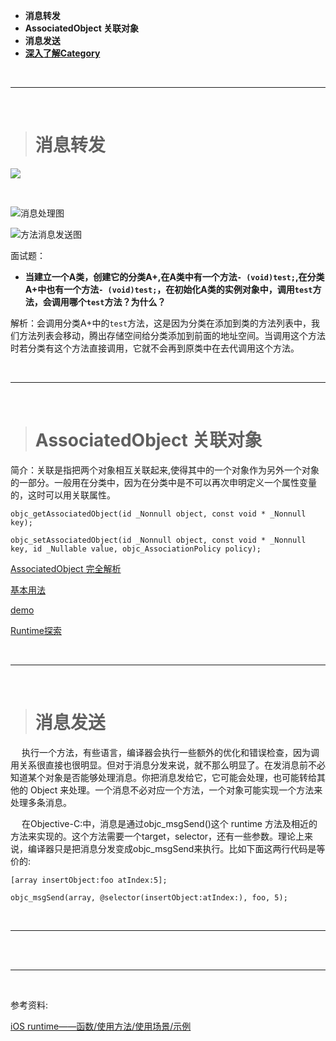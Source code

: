 - **消息转发**
- **AssociatedObject 关联对象**
- **消息发送**
- **[深入了解Category](https://tech.meituan.com/2015/03/03/diveintocategory.html)**


<br/>

***
<br/>


># 消息转发

![](https://upload-images.jianshu.io/upload_images/2959789-a90a63256cbe84ac.png?imageMogr2/auto-orient/strip%7CimageView2/2/w/1240)


<br/>

![消息处理图](https://upload-images.jianshu.io/upload_images/2959789-35efcf56ecff81f5.jpeg?imageMogr2/auto-orient/strip%7CimageView2/2/w/1240)


![方法消息发送图](https://upload-images.jianshu.io/upload_images/2959789-33bf2744e2a17617.png?imageMogr2/auto-orient/strip%7CimageView2/2/w/1240)

面试题：

-  **当建立一个A类，创建它的分类A+,在A类中有一个方法`- (void)test;`,在分类A+中也有一个方法`- (void)test;`，在初始化A类的实例对象中，调用`test`方法，会调用哪个`test`方法？为什么？**

解析：会调用分类A+中的`test`方法，这是因为分类在添加到类的方法列表中，我们方法列表会移动，腾出存储空间给分类添加到前面的地址空间。当调用这个方法时若分类有这个方法直接调用，它就不会再到原类中在去代调用这个方法。




<br/>

***
<br/>


># AssociatedObject 关联对象

简介：关联是指把两个对象相互关联起来,使得其中的一个对象作为另外一个对象的一部分。一般用在分类中，因为在分类中是不可以再次申明定义一个属性变量的，这时可以用关联属性。

```
objc_getAssociatedObject(id _Nonnull object, const void * _Nonnull key);

objc_setAssociatedObject(id _Nonnull object, const void * _Nonnull key, id _Nullable value, objc_AssociationPolicy policy);
```

[AssociatedObject 完全解析](https://www.jianshu.com/p/79479a09a8c0)

[基本用法](https://www.jianshu.com/p/6f1343c7be26)

[demo](https://www.jianshu.com/p/52a28d59ef10)

[Runtime探索](https://www.jianshu.com/u/2de707c93dc4)



<br/>

***
<br/>

># 消息发送

&emsp;  执行一个方法，有些语言，编译器会执行一些额外的优化和错误检查，因为调用关系很直接也很明显。但对于消息分发来说，就不那么明显了。在发消息前不必知道某个对象是否能够处理消息。你把消息发给它，它可能会处理，也可能转给其他的 Object 来处理。一个消息不必对应一个方法，一个对象可能实现一个方法来处理多条消息。

&emsp;  在Objective-C:中，消息是通过objc_msgSend()这个 runtime 方法及相近的方法来实现的。这个方法需要一个target，selector，还有一些参数。理论上来说，编译器只是把消息分发变成objc_msgSend来执行。比如下面这两行代码是等价的:

```
[array insertObject:foo atIndex:5];

objc_msgSend(array, @selector(insertObject:atIndex:), foo, 5);
```


<br/>

***
<br/>


<br/>

***
<br/>


参考资料:

[iOS runtime——函数/使用方法/使用场景/示例](https://blog.csdn.net/potato512/article/details/51106645)


**‌**